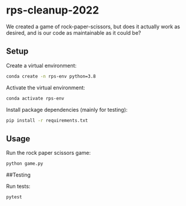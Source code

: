 # rps-cleanup-2022

We created a game of rock-paper-scissors, but does it actually work as desired, and is our code as maintainable as it could be?

## Setup

Create a virtual environment:

```sh
conda create -n rps-env python=3.8
```

Activate the virtual environment:

```sh
conda activate rps-env
```

Install package dependencies (mainly for testing):

```sh
pip install -r requirements.txt
```

## Usage

Run the rock paper scissors game:

```sh
python game.py
```

##Testing

Run tests:

```
pytest
```
